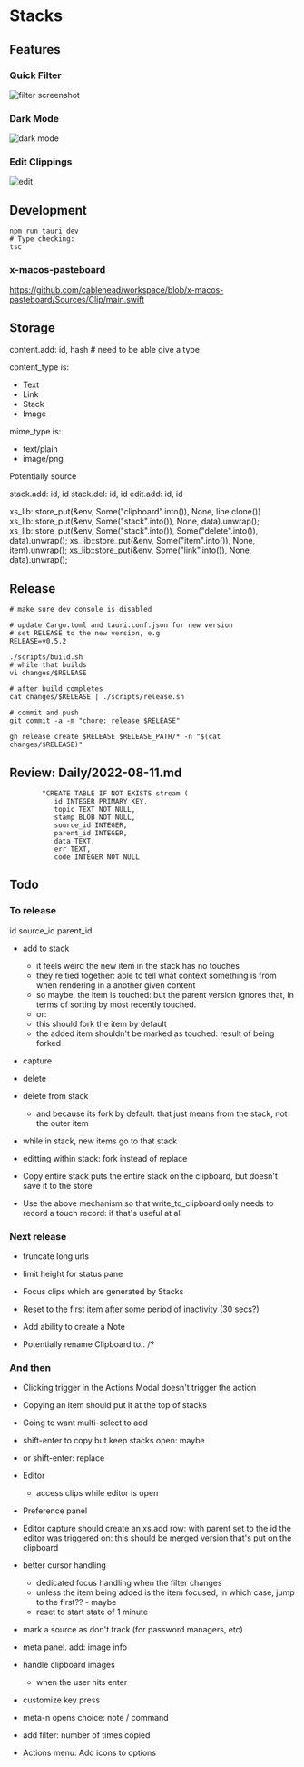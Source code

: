 # Stacks

## Features

### Quick Filter

![filter screenshot](./docs/screenshots/filter.webp)

### Dark Mode

![dark mode](./docs/screenshots/dark-mode.webp)

### Edit Clippings

![edit](./docs/screenshots/edit.webp)

## Development

```
npm run tauri dev
# Type checking:
tsc
```

### x-macos-pasteboard

https://github.com/cablehead/workspace/blob/x-macos-pasteboard/Sources/Clip/main.swift

## Storage

content.add: id, hash  # need to be able give a type

content_type is:

- Text
- Link
- Stack
- Image

mime_type is:

- text/plain
- image/png

Potentially source

stack.add: id, id
stack.del: id, id
edit.add: id, id

xs_lib::store_put(&env, Some("clipboard".into()), None, line.clone())
xs_lib::store_put(&env, Some("stack".into()), None, data).unwrap();
xs_lib::store_put(&env, Some("stack".into()), Some("delete".into()), data).unwrap();
xs_lib::store_put(&env, Some("item".into()), None, item).unwrap();
xs_lib::store_put(&env, Some("link".into()), None, data).unwrap();


## Release

```
# make sure dev console is disabled

# update Cargo.toml and tauri.conf.json for new version
# set RELEASE to the new version, e.g
RELEASE=v0.5.2

./scripts/build.sh
# while that builds
vi changes/$RELEASE

# after build completes
cat changes/$RELEASE | ./scripts/release.sh

# commit and push
git commit -a -m "chore: release $RELEASE"

gh release create $RELEASE $RELEASE_PATH/* -n "$(cat changes/$RELEASE)"
```

## Review: Daily/2022-08-11.md

```
        "CREATE TABLE IF NOT EXISTS stream (
           id INTEGER PRIMARY KEY,
           topic TEXT NOT NULL,
           stamp BLOB NOT NULL,
           source_id INTEGER,
           parent_id INTEGER,
           data TEXT,
           err TEXT,
           code INTEGER NOT NULL
```

## Todo

### To release

id source_id parent_id

- add to stack
    - it feels weird the new item in the stack has no touches
    - they're tied together: able to tell what context something is from when
      rendering in a another given content
    - so maybe, the item is touched: but the parent version ignores that, in
      terms of sorting by most recently touched.
    - or:
    - this should fork the item by default
    - the added item shouldn't be marked as touched: result of being forked

- capture
- delete

- delete from stack
    - and because its fork by default: that just means from the stack, not the
      outer item

- while in stack, new items go to that stack
- editting within stack: fork instead of replace
- Copy entire stack puts the entire stack on the clipboard, but doesn't save it
  to the store

- Use the above mechanism so that write_to_clipboard only needs to record a
  touch record: if that's useful at all


### Next release

- truncate long urls
- limit height for status pane

- Focus clips which are generated by Stacks
- Reset to the first item after some period of inactivity (30 secs?)

- Add ability to create a Note

- Potentially rename Clipboard to.. /?

### And then

- Clicking trigger in the Actions Modal doesn't trigger the action

- Copying an item should put it at the top of stacks

- Going to want multi-select to add

- shift-enter to copy but keep stacks open: maybe
- or shift-enter: replace

- Editor
    - access clips while editor is open

- Preference panel

- Editor capture should create an xs.add row: with parent set to the id the
  editor was triggered on: this should be merged version that's put on the
  clipboard

- better cursor handling
    - dedicated focus handling when the filter changes
    - unless the item being added is the item focused, in which case, jump to
      the first?? - maybe
    - reset to start state of 1 minute

- mark a source as don't track (for password managers, etc).

- meta panel. add: image info

- handle clipboard images
    - when the user hits enter

- customize key press
- meta-n opens choice: note / command
- add filter: number of times copied

- Actions menu: Add icons to options
